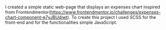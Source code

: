 I created a simple static web-page that displays an expenses chart inspired from Frontendmentor(https://www.frontendmentor.io/challenges/expenses-chart-component-e7yJBUdjwt).
To create this project I used SCSS for the front-end and for the functionalities simple JavaScript.
